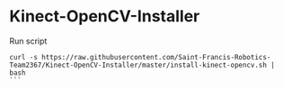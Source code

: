 # Kinect-OpenCV-Installer

Run script
````
curl -s https://raw.githubusercontent.com/Saint-Francis-Robotics-Team2367/Kinect-OpenCV-Installer/master/install-kinect-opencv.sh | bash
```
